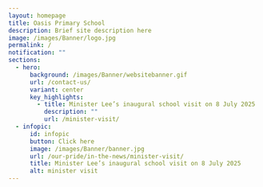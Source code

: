 ```yaml
---
layout: homepage
title: Oasis Primary School
description: Brief site description here
image: /images/Banner/logo.jpg
permalink: /
notification: ""
sections:
  - hero:
      background: /images/Banner/websitebanner.gif
      url: /contact-us/
      variant: center
      key_highlights:
        - title: Minister Lee’s inaugural school visit on 8 July 2025
          description: ""
          url: /minister-visit/
  - infopic:
      id: infopic
      button: Click here
      image: /images/Banner/banner.jpg
      url: /our-pride/in-the-news/minister-visit/
      title: Minister Lee’s inaugural school visit on 8 July 2025
      alt: minister visit
---
```

